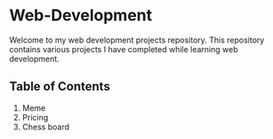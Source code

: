 # Web-Development

Welcome to my web development projects repository. This repository contains various projects I have completed while learning web development.

## Table of Contents
1. Meme
2. Pricing
3. Chess board
